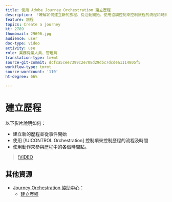 ```yaml
---
title: 使用 Adobe Journey Orchestration 建立歷程
description: 「瞭解如何建立新的旅程、從活動開始、使用協調控制來控制旅程的流程和時間，以及使用動作來參與旅程中的各個點。」
feature: 旅程
topics: Create a journey
kt: 2789
thumbnail: 29696.jpg
audience: user
doc-type: video
activity: use
role: 業務從業人員、管理員
translation-type: tm+mt
source-git-commit: dcfca5cee7399c2e708d29dbc7dcdea1114805f5
workflow-type: tm+mt
source-wordcount: '110'
ht-degree: 66%

---
```



# 建立歷程

以下影片說明如何：

* 建立新的歷程並從事件開始
* 使用 [!UICONTROL Orchestration] 控制項來控制歷程的流程及時間
* 使用動作來參與歷程中的各個時間點。

>[!VIDEO](https://video.tv.adobe.com/v/29696?quality=12)

## 其他資源

* [Journey Orchestration 協助中心](https://docs.adobe.com/content/help/zh-Hant/journeys/using/journey-orchestration-home.html)：
   * [建立歷程](https://docs.adobe.com/content/help/zh-Hant/journeys/using/building-journeys/about-journey-building/journey.html)
